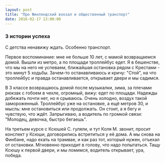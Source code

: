 ```yaml
---
layout: post
title: "Про Финляндский вокзал и общественный транспорт"
date: 2016-02-17 13:00:00
---
```


### 3 истории успеха

С детства ненавижу ждать. Особенно транспорт.

Первое воспоминание: мне не больше 10 лет, с мамой возвращаемся домой. Вышли из метро, а по площади троллейбус едет. Я в бешенстве, что мы на него не успеваем, ближайшая остановка рядом с Крестами - это минут 5 ходьбы. Зачем-то останавливаюсь и кричу: "Стой", на что троллейбус и правда останавливается, открывает двери и мы садимся.

В 3 классе возвращаюсь домой после музыкалки, зима, за плечами рюкзак с гобоем в чехле, огромный, вижу: едет по площади. Надежды добежать почти нет, но я срываюсь. Очень холодно, воздух такой замороженный. Троллейбус уже на остановке, а ещё метров 30, и мысль: мне остановиться или продолжать. Он стоит, а я бегу и чувствую, что ждёт. Запрыгиваю, а водитель по громкой связи: "Молодец, девочка, быстро бегаешь".

На третьем курсе с Ксюшей С. гуляли, и тут Коля М. звонит, просит конспект у Ксюши, договорились встретиться у её дома. А мы снова на Финбане, надо ехать на трамвае, и как раз тот, который нужен, отъехал от остановки. Мгновенно приходит в голову, что надо попытаться. Тащу Ксюшу к первой двери, и мы ломимся, водитель открывает, ура, победа.

